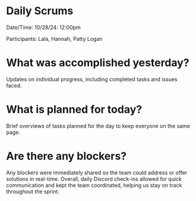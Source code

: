 # Daily Scrums

Date/Time: 10/28/24: 12:00pm

Participants: Lala, Hannah, Patty Logan

# What was accomplished yesterday?

Updates on individual progress, including completed tasks and issues faced.

# What is planned for today?

Brief overviews of tasks planned for the day to keep everyone on the same page.

# Are there any blockers?

Any blockers were immediately shared so the team could address or offer solutions in real-time.
Overall, daily Discord check-ins allowed for quick communication and kept the team coordinated, helping us stay on track throughout the sprint.